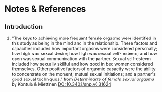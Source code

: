 # Notes & References

## Introduction

1. "The keys to achieving more frequent female orgasms were identified in this
   study as being in the mind and in the relationship. These factors and
   capacities included how important orgasms were considered personally; how
   high was sexual desire; how high was sexual self- esteem; and how open was
   sexual communication with the partner. Sexual self-esteem included how
   sexually skillful and how good in bed women considered themselves. Other
   positive factors of orgasmic capacity were the ability to concentrate on the
   moment; mutual sexual initiations; and a partner's good sexual techniques." from 
   _Determinants of female sexual orgasms_ by Kontula & Miettinen
   [DOI:10.3402/snp.v6.31624](https://doi.org/10.3402/snp.v6.31624)


